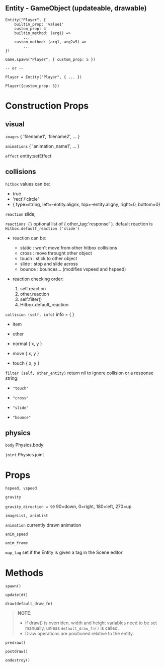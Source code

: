 ## Entity - GameObject (updateable, drawable)

```
Entity("Player", {
    builtin_prop: 'value1'
    custom_prop: 4
    builtin_method: (arg1) =>
        ...
    custom_method: (arg1, arg2=5) =>
        ...
})

Game.spawn("Player", { custom_prop: 5 })

-- or --

Player = Entity("Player", { ... })

Player({custom_prop: 5})
```

# Construction Props

## visual

`images` { 'filename1', 'filename2', ... }

`animations` { 'animation_name1', ... }

`effect` entity:setEffect <effect>

## collisions

`hitbox` values can be: 
- true
- 'rect'/'circle'
- { type=string, left=-entity.alignx, top=-entity.aligny, right=0, bottom=0}

`reaction`  slide, 

`reactions {}` optional list of { other_tag:'response' }. default reaction is `Hitbox.default_reaction ('slide')`

- reaction can be:

  - static : won't move from other hitbox collisions
  - cross : move throught other object
  - touch : stick to other object
  - slide : stop and slide across
  - bounce : bounces... (modifies vspeed and hspeed)

- reaction checking order:
  1. self.reaction
  2. other.reaction
  3. self:filter()
  4. Hitbox.default_reaction

`collision (self, info)` info = { <see below> }

- item

- other

- normal { x, y }

- move { x, y }

- touch { x, y }

`filter (self, other_entity)` return nil to ignore collision or a response string:

- `"touch"`

- `"cross"`

- `"slide"`

- `"bounce"`

## physics

`body` Physics.body <body>

`joint` Physics.joint <joint>

# Props

`hspeed, vspeed`

`gravity`

`gravity_direction = 90` 90=down, 0=right, 180=left, 270=up

`imageList, animList`

`animation` currently drawn animation

`anim_speed`

`anim_frame`

`map_tag` set if the Entity is given a tag in the Scene editor

# Methods

`spawn()`

`update(dt)`

`draw(default_draw_fn)`

> **NOTE**: 
> * if draw() is overriden, width and height variables need to be set manually, unless `default_draw_fn()` is called.
> * Draw operations are positioned relative to the entity. 

`predraw()`

`postdraw()`

`ondestroy()`
